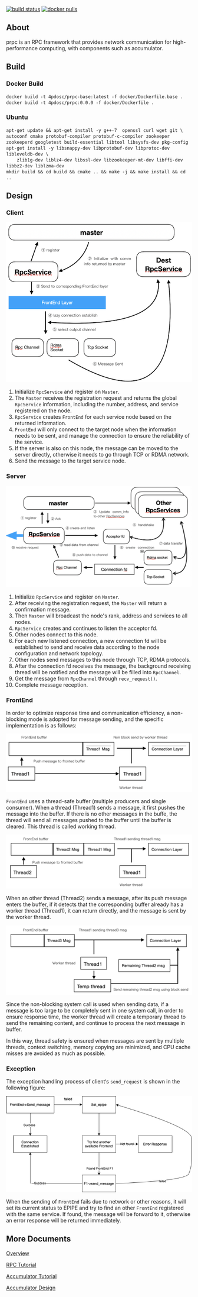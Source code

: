 [![build status](https://github.com/4paradigm/prpc/actions/workflows/build.yml/badge.svg)](https://github.com/4paradigm/prpc/actions/workflows/build.yml)
[![docker pulls](https://img.shields.io/docker/pulls/4pdosc/prpc.svg)](https://hub.docker.com/r/4pdosc/prpc)

## About

prpc is an RPC framework that provides network communication for high-performance computing, with components such as accumulator.

## Build

### Docker Build

```
docker build -t 4pdosc/prpc-base:latest -f docker/Dockerfile.base .
docker build -t 4pdosc/prpc:0.0.0 -f docker/Dockerfile .
```

### Ubuntu

```
apt-get update && apt-get install -y g++-7  openssl curl wget git \
autoconf cmake protobuf-compiler protobuf-c-compiler zookeeper zookeeperd googletest build-essential libtool libsysfs-dev pkg-config
apt-get install -y libsnappy-dev libprotobuf-dev libprotoc-dev libleveldb-dev \
    zlib1g-dev liblz4-dev libssl-dev libzookeeper-mt-dev libffi-dev libbz2-dev liblzma-dev
mkdir build && cd build && cmake .. && make -j && make install && cd ..
```

## Design

### Client

![](src/rpc/img/Client.png)

1. Initialize `RpcService` and register on `Master`.
2. The `Master` receives the registration request and returns the global `RpcService` information, including the number, address, and service registered on the node.
3. `RpcService` creates `FrontEnd` for each service node based on the returned information.
4. `FrontEnd` will only connect to the target node when the information needs to be sent, and manage the connection to ensure the reliability of the service.
5. If the server is also on this node, the message can be moved to the server directly, otherwise it needs to go through TCP or RDMA network.
6. Send the message to the target service node.

### Server

![](src/rpc/img/Server.png)

1. Initialize `RpcService` and register on `Master`.
2. After receiving the registration request, the `Master` will return a confirmation message.
3. Then `Master` will broadcast the node's rank, address and services to all nodes.
4. `RpcService` creates and continues to listen the acceptor fd.
5. Other nodes connect to this node.
6. For each new listened connection, a new connection fd will be established to send and receive data according to the node configuration and network topology.
7. Other nodes send messages to this node through TCP, RDMA protocols.
8. After the connection fd receives the message, the background receiving thread will be notified and the message will be filled into `RpcChannel`.
9. Get the message from `RpcChannel` through `recv_request()`.
10. Complete message reception.

### FrontEnd

In order to optimize response time and communication efficiency, a non-blocking mode is adopted for message sending, and the specific implementation is as follows:

![](src/rpc/img/frontend1.png)

`FrontEnd` uses a thread-safe buffer (multiple producers and single consumer). When a thread (Thread1) sends a message, it first pushes the message into the buffer. If there is no other messages in the buffe, the thread will send all messages pushed to the buffer until the buffer is cleared. This thread is called working thread.

![](src/rpc/img/frontend2.png)

When an other thread (Thread2) sends a message, after its push message enters the buffer, if it detects that the corresponding buffer already has a worker thread (Thread1), it can return directly, and the message is sent by the worker thread.

![](src/rpc/img/frontend3.png)

Since the non-blocking system call is used when sending data, if a message is too large to be completely sent in one system call, in order to ensure response time, the worker thread will create a temporary thread to send the remaining content, and continue to process the next message in buffer.

In this way, thread safety is ensured when messages are sent by multiple threads, context switching, memory copying are minimized, and CPU cache misses are avoided as much as possible.

### Exception

The exception handling process of client‘s `send_request` is shown in the following figure:

![](src/rpc/img/frontend4.png)

When the sending of `FrontEnd` fails due to network or other reasons, it will set its current status to EPIPE and try to find an other `FrontEnd` registered with the same service. If found, the message will be forward to it, otherwise an error response will be returned immediately.


## More Documents

[Overview](src/README.md)

[RPC Tutorial](src/rpc/README.md)

[Accumulator Tutorial](src/accumulator/README.md)

[Accumulator Design](src/accumulator/Design.md)
